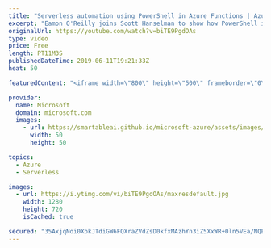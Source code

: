 ```yaml
---
title: "Serverless automation using PowerShell in Azure Functions | Azure Friday"
excerpt: "Eamon O'Reilly joins Scott Hanselman to show how PowerShell in Azure Functions makes it possible for you to automate operational tasks and take advantage of the native Azure integration to deliver and maintain services. [01:150] Demo Start   Azure Functions overview https://aka.ms/azfr/540/01  Create"
originalUrl: https://youtube.com/watch?v=biTE9PgdOAs
type: video
price: Free
length: PT11M3S
publishedDateTime: 2019-06-11T19:21:33Z
heat: 50

featuredContent: "<iframe width=\"800\" height=\"500\" frameborder=\"0\" src=\"https://www.youtube.com/embed/biTE9PgdOAs\" allow=\"accelerometer; autoplay; encrypted-media; gyroscope; picture-in-picture\" allowfullscreen></iframe>"

provider:
  name: Microsoft
  domain: microsoft.com
  images:
    - url: https://smartableai.github.io/microsoft-azure/assets/images/organizations/microsoft.com-50x50.jpg
      width: 50
      height: 50

topics:
  - Azure
  - Serverless

images:
  - url: https://i.ytimg.com/vi/biTE9PgdOAs/maxresdefault.jpg
    width: 1280
    height: 720
    isCached: true

secured: "35AxjqNoi0XbkJTdiGW6FQXraZVdZsD0kfxMAzhYn3iZ5XxWR+0ln5VEa/NQEvYMBPJorPvftad4hdqbddsznzk4vHE3htdnKAbi+KFwqqnLKOShjemaAKgsu8Xgjhra6/s0e18DmkgSUFgPR071ekz5BsANCWnOjKUDb5NgnpzcVqTxEdFhusQ4HiME/3HQOGEUR9duxqNUElxcMyZtxiZh0iEb3nBo38I1J2v28GrmA9/MHI+bj9m02i79oa/ZZzYlVWrVQH7VuQ0E202RB5ODtDHrN/FwL8aLo3wWEeWrHXBniRzV62ZebcutEOeoO9j6rV1PRnmt5uiCToBCuAZ78T7lGcxs4voHcFcF1N0wbhX9/DLeeybswgIgoZum3V3ld1u4m9Pru0GBC5EHrSb8uc2fs3VSNwL5iAkZSvg=;2kisIqwpykh7BNi0laUphg=="
---
```


